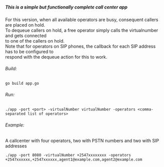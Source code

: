 ##### This is a simple but functionally complete call center app
For this version, when all available operators are busy, consequent callers are placed on hold.  
To dequeue callers on hold, a free operator simply calls the virtualnumber and gets connected  
to one of the callers on hold.  
Note that for operators on SIP phones, the callback for each SIP address has to be configured to  
respond with the dequeue action for this to work.

###### Build:
```
go build app.go
```

###### Run:
```
./app -port <port> -virtualNumber virtualNumber -operators <comma-separated list of operators>
```

###### Example:
A callcenter with four operators, two with PSTN numbers and two with SIP addresses
```
./app -port 8080 -virtualNumber +2547xxxxxxxx -operators +2547xxxxxx,+2547xxxxxx,agent1@example.com,agent2@example.com
```
